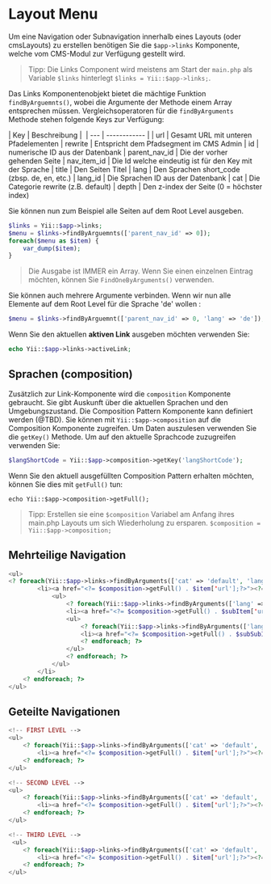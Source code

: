 Layout Menu
===========
Um eine Navigation oder Subnavigation innerhalb eines Layouts (oder cmsLayouts) zu erstellen benötigen Sie die `$app->links` Komponente, welche vom CMS-Modul zur Verfügung gestellt wird.

> Tipp: Die Links Component wird meistens am Start der `main.php` als Variable `$links` hinterlegt `$links = Yii::$app->links;`.

Das Links Komponentenobjekt bietet die mächtige Funktion `findByArguemnts()`, wobei die Argumente der Methode einem Array entsprechen müssen. Vergleichsoperatoren für die `findByArguments` Methode stehen folgende Keys zur Verfügung:

| Key | Beschreibung | 
| --- | ------------ | 
| url | Gesamt URL mit unteren Pfadelementen
| rewrite | Entspricht dem Pfadsegment im CMS Admin
| id | numerische ID aus der Datenbank
| parent_nav_id | Die der vorher gehenden Seite
| nav_item_id | Die Id welche eindeutig ist für den Key mit der Sprache
| title | Den Seiten Titel
| lang | Den Sprachen short_code (zbsp. de, en, etc.)
| lang_id | Die Sprachen ID aus der Datenbank
| cat | Die Categorie rewrite (z.B. default)
| depth | Den z-index der Seite (0 = höchster index)

Sie können nun zum Beispiel alle Seiten auf dem Root Level ausgeben.
```php
$links = Yii::$app->links;
$menu = $links->findByArguemnts(['parent_nav_id' => 0]);
foreach($menu as $item) {
    var_dump($item);
}
```
> Die Ausgabe ist IMMER ein Array. Wenn Sie einen einzelnen Eintrag möchten, können Sie `FindOneByArguments()` verwenden.

Sie können auch mehrere Argumente verbinden. Wenn wir nun alle Elemente auf dem Root Level für die Sprache 'de' wollen :
```php
$menu = $links->findByArguemnt(['parent_nav_id' => 0, 'lang' => 'de']);
```

Wenn Sie den aktuellen **aktiven Link** ausgeben möchten verwenden Sie:
```php
echo Yii::$app->links->activeLink;
```

Sprachen (composition)
----------------------
Zusätzlich zur Link-Komponente wird die `composition` Komponente gebraucht. Sie gibt Auskunft über die aktuellen Sprachen und den Umgebungszustand. Die Composition Pattern Komponente kann definiert werden (@TBD). Sie können mit `Yii::$app->composition` auf die Composition Komponente zugreifen. Um Daten auszulesen verwenden Sie die `getKey()` Methode. Um auf den aktuelle Sprachcode zuzugreifen verwenden Sie:
```php
$langShortCode = Yii::$app->composition->getKey('langShortCode');
```
Wenn Sie den aktuell ausgefüllten Composition Pattern erhalten möchten, können Sie dies mit `getFull()` tun:
```
echo Yii::$app->composition->getFull();
```
> Tipp: Erstellen sie eine `$composition` Variabel am Anfang ihres main.php Layouts um sich Wiederholung zu ersparen. `$composition = Yii::$app->composition;`

Mehrteilige Navigation
----------------------
```php
<ul>
<? foreach(Yii::$app->links->findByArguments(['cat' => 'default', 'lang' => $composition->langShortCode, 'parent_nav_id' => 0]) as $item): ?>
        <li><a href="<?= $composition->getFull() . $item['url'];?>"><?= $item['title']; ?></a>
            <ul>
                <? foreach(Yii::$app->links->findByArguments(['lang' => $composition->langShortCode, 'parent_nav_id' => $item['id']]) as $subItem): ?>
                <li><a href="<?= $composition->getFull() . $subItem['url'];?>"><?= $subItem['title']?></a>
                <ul>
                    <? foreach(Yii::$app->links->findByArguments(['lang' => $composition->langShortCode, 'parent_nav_id' => $subItem['id']]) as $subSubItem): ?>
                    <li><a href="<?= $composition->getFull() . $subSubItem['url'];?>"><?= $subSubItem['title']?></a>
                    <? endforeach; ?>
                </ul>
                <? endforeach; ?>
            </ul>
        </li>
    <? endforeach; ?>
</ul>
```

Geteilte Navigationen
---------------------
```php
<!-- FIRST LEVEL -->
<ul>
    <? foreach(Yii::$app->links->findByArguments(['cat' => 'default', 'lang' => $composition->langShortCode, 'parent_nav_id' => \luya\helpers\Menu::parentNavIdByCurrentLink(\yii::$app->links, 1)]) as $item): ?>
        <li><a href="<?= $composition->getFull() . $item['url'];?>"><?= $item['title']; ?></a></li>
    <? endforeach; ?>
</ul>

<!-- SECOND LEVEL -->
<ul>
    <? foreach(Yii::$app->links->findByArguments(['cat' => 'default', 'lang' => $composition->langShortCode, 'parent_nav_id' => \luya\helpers\Menu::parentNavIdByCurrentLink(\yii::$app->links, 2)]) as $item): ?>
        <li><a href="<?= $composition->getFull() . $item['url'];?>"><?= $item['title']; ?></a></li>
    <? endforeach; ?>
</ul>

<!-- THIRD LEVEL -->
 <ul>
    <? foreach(Yii::$app->links->findByArguments(['cat' => 'default', 'lang' => $composition->langShortCode, 'parent_nav_id' => \luya\helpers\Menu::parentNavIdByCurrentLink(\yii::$app->links, 3)]) as $item): ?>
        <li><a href="<?= $composition->getFull() . $item['url'];?>"><?= $item['title']; ?></a></li>
    <? endforeach; ?>
</ul>
``` 
